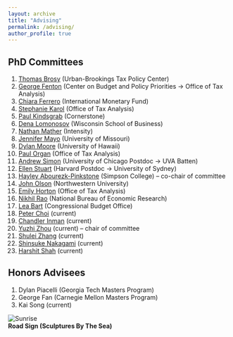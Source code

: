 ```yaml
---
layout: archive
title: "Advising"
permalink: /advising/
author_profile: true
---
```


## PhD Committees

1. [Thomas Brosy](https://www.urban.org/author/thomas-brosy) (Urban-Brookings Tax Policy Center)
2. [George Fenton](https://www.cbpp.org/about/our-staff/george-fenton) (Center on Budget and Policy Priorities → Office of Tax Analysis)
3. [Chiara Ferrero](https://deepblue.lib.umich.edu/handle/2027.42/169665) (International Monetary Fund)
4. [Stephanie Karol](https://www.stephanie-a-karol.com) (Office of Tax Analysis)
5. [Paul Kindsgrab](https://sites.google.com/view/paulmkindsgrab/home) (Cornerstone)
6. [Dena Lomonosov](https://www.dena-lomonosov.com) (Wisconsin School of Business)
7. [Nathan Mather](https://www.linkedin.com/in/nathan-mather-phd-70979924b/) (Intensity)
8. [Jennifer Mayo](https://www.jennifer-mayo.com) (University of Missouri)
9. [Dylan Moore](https://www.dylantmoore.com/) (University of Hawaii)
10. [Paul Organ](https://www.paulorgan.com/#) (Office of Tax Analysis)
11. [Andrew Simon](https://andrewrsimon.com) (University of Chicago Postdoc → UVA Batten)
12. [Ellen Stuart](https://www.ellenstuart.com) (Harvard Postdoc → University of Sydney)
13. [Hayley Abourezk-Pinkstone](https://sites.google.com/view/hayley-abourezk-pinkstone) (Simpson College) – co-chair of committee
14. [John Olson](https://www.johnsolson.com) (Northwestern University)
15. [Emily Horton](https://www.emily-horton.com) (Office of Tax Analysis)
16. [Nikhil Rao](https://lsa.umich.edu/econ/people/phd-students/nikhil-rao.html) (National Bureau of Economic Research)
17. [Lea Bart](https://www.lea-bart.com/home) (Congressional Budget Office)
18. [Peter Choi](https://lsa.umich.edu/econ/people/phd-students/peterjc.html) (current)
19. [Chandler Inman](https://lsa.umich.edu/econ/people/phd-students/inmanch.html) (current)
20. [Yuzhi Zhou](https://cbe.anu.edu.au/about/staff-directory/yuzhi-zhou) (current) – chair of committee
21. [Shulei Zhang](https://cbe.anu.edu.au/about/staff-directory/shulei-zhang) (current)
22. [Shinsuke Nakagami](https://rse.anu.edu.au/about/staff-directory/shinsuke-nakagami) (current)
23. [Harshit Shah](https://cbe.anu.edu.au/about/staff-directory/harshit-shah) (current)


## Honors Advisees

1. Dylan Piacelli (Georgia Tech Masters Program)
2. George Fan (Carnegie Mellon Masters Program)
3. Kai Song (current)


![Sunrise](https://ashleycraig.com/images/ooroo.jpg "Road Sign (Sculptures By The Sea)")
<br>**Road Sign (Sculptures By The Sea)**
